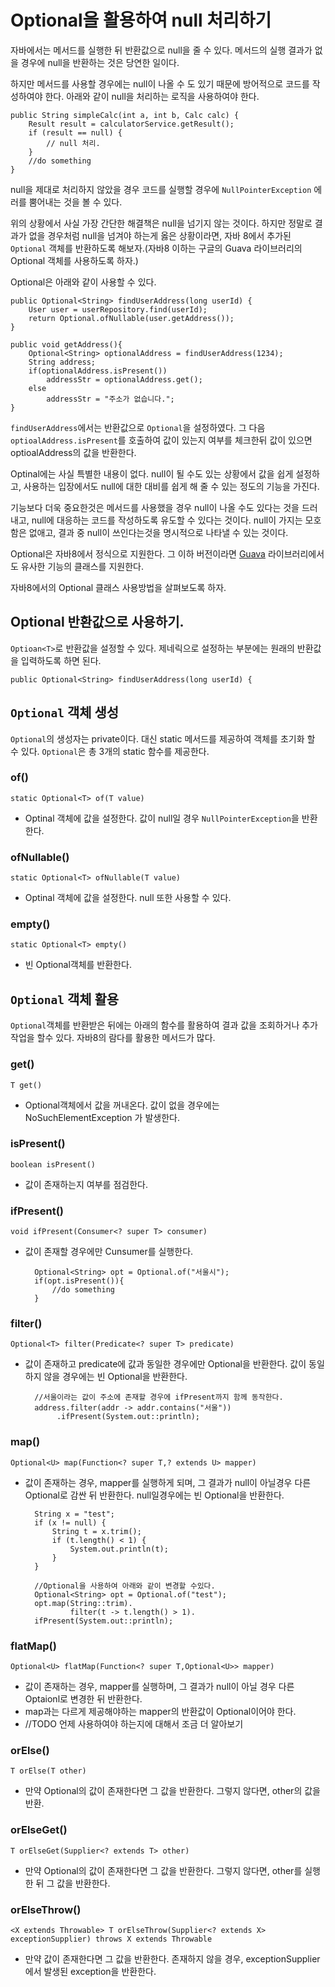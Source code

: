 # Optional을 활용하여 null 처리하기

자바에서는 메서드를 실행한 뒤 반환값으로 null을 줄 수 있다. 메서드의 실행 결과가 없을 경우에 null을 반환하는 것은 당연한 일이다.

하지만 메서드를 사용할 경우에는 null이 나올 수 도 있기 때문에 방어적으로 코드를 작성하여야 한다. 아래와 같이 null을 처리하는 로직을 사용하여야 한다.

  
    public String simpleCalc(int a, int b, Calc calc) {
        Result result = calculatorService.getResult();
        if (result == null) {
            // null 처리.
        }
        //do something	
    }



null을 제대로 처리하지 않았을 경우 코드를 실행할 경우에 `NullPointerException` 에러를 뿜어내는 것을 볼 수 있다.

위의 상황에서 사실 가장 간단한 해결책은 null을 넘기지 않는 것이다. 하지만 정말로 결과가 없을 경우처럼 null을 넘겨야 하는게 옳은 상황이라면, 자바 8에서 추가된 `Optional` 객체를 반환하도록 해보자.(자바8 이하는 구글의 Guava 라이브러리의 Optional 객체를 사용하도록 하자.)

Optional은 아래와 같이 사용할 수 있다.

	public Optional<String> findUserAddress(long userId) {
	    User user = userRepository.find(userId);
	    return Optional.ofNullable(user.getAddress());
	}
	
	public void getAddress(){
	    Optional<String> optionalAddress = findUserAddress(1234);
	    String address;
	    if(optionalAddress.isPresent())
	        addressStr = optionalAddress.get();
	    else
	        addressStr = "주소가 없습니다.";
	}


`findUserAddress`에서는 반환값으로 `Optional`을 설정하였다. 그 다음 `optioalAddress.isPresent`를 호출하여 값이 있는지 여부를 체크한뒤 값이 있으면 optioalAddress의 값을 반환한다.

Optinal에는 사실 특별한 내용이 없다. null이 될 수도 있는 상황에서 값을 쉽게 설정하고, 사용하는 입장에서도 null에 대한 대비를 쉽게 해 줄 수 있는 정도의 기능을 가진다.

기능보다 더욱 중요한것은 메서드를 사용했을 경우 null이 나올 수도 있다는 것을 드러내고, null에 대응하는 코드를 작성하도록 유도할 수 있다는 것이다. null이 가지는 모호함은 없애고, 결과 중 null이 쓰인다는것을 명시적으로 나타낼 수 있는 것이다.

Optional은 자바8에서 정식으로 지원한다. 그 이하 버전이라면 [Guava](http://docs.guava-libraries.googlecode.com/git/javadoc/com/google/common/base/Optional.html) 라이브러리에서도 유사한 기능의 클래스를 지원한다.

자바8에서의 Optional 클래스 사용방법을 살펴보도록 하자.

## Optional 반환값으로 사용하기.

`Optioan<T>`로 반환값을 설정할 수 있다. 제네릭으로 설정하는 부분에는 원래의 반환값을 입력하도록 하면 된다.

	public Optional<String> findUserAddress(long userId) {

## `Optional` 객체 생성

`Optional`의 생성자는 private이다. 대신 static 메서드를 제공하여 객체를 초기화 할 수 있다. `Optional`은 총 3개의 static 함수를 제공한다.

### of()

`static Optional<T> of(T value)`

- Optinal 객체에 값을 설정한다. 값이 null일 경우 `NullPointerException`을 반환한다.


### ofNullable()

`static Optional<T> ofNullable(T value)`

- Optinal 객체에 값을 설정한다. null 또한 사용할 수 있다.

### empty()

`static Optional<T> empty()`

- 빈 Optional객체를 반환한다.


## `Optional` 객체 활용

`Optional`객체를 반환받은 뒤에는 아래의 함수를 활용하여 결과 값을 조회하거나 추가 작업을 할수 있다. 자바8의 람다를 활용한 메서드가 많다.

### get()

`T get()`

- Optional객체에서 값을 꺼내온다. 값이 없을 경우에는 NoSuchElementException 가 발생한다.

### isPresent()

`boolean isPresent()`

- 값이 존재하는지 여부를 점검한다.

### ifPresent()

`void ifPresent(Consumer<? super T> consumer)`

- 값이 존재할 경우에만 Cunsumer를 실행한다.

		Optional<String> opt = Optional.of("서울시");
		if(opt.isPresent()){
			//do something
		}


### filter()

`Optional<T> filter(Predicate<? super T> predicate)`

- 값이 존재하고 predicate에 값과 동일한 경우에만 Optional을 반환한다. 값이 동일하지 않을 경우에는 빈 Optional을 반환한다.

		//서울이라는 값이 주소에 존재할 경우에 ifPresent까지 함께 동작한다.
        address.filter(addr -> addr.contains("서울"))
		     .ifPresent(System.out::println);

	
### map()

`Optional<U> map(Function<? super T,? extends U> mapper)`

- 값이 존재하는 경우, mapper를 실행하게 되며, 그 결과가 null이 아닐경우 다른 Optional로 감싼 뒤 반환한다. null일경우에는 빈 Optional을 반환한다.

        String x = "test";
        if (x != null) {
            String t = x.trim();
            if (t.length() < 1) {
                System.out.println(t);
            }
        }
        
        //Optional을 사용하여 아래와 같이 변경할 수있다.
        Optional<String> opt = Optional.of("test");
        opt.map(String::trim).
                filter(t -> t.length() > 1).
        ifPresent(System.out::println);



### flatMap()

`Optional<U> flatMap(Function<? super T,Optional<U>> mapper)`

- 값이 존재하는 경우, mapper를 실행하며, 그 결과가 null이 아닐 경우 다른 Optaionl로 변경한 뒤 반환한다.
- map과는 다르게 제공해야하는 mapper의 반환값이 Optional이어야 한다.
- //TODO 언제 사용하여야 하는지에 대해서 조금 더 알아보기

### orElse()

`T orElse(T other)`

- 만약 Optional의 값이 존재한다면 그 값을 반환한다. 그렇지 않다면, other의 값을 반환.

### orElseGet()

`T orElseGet(Supplier<? extends T> other)`

- 만약 Optional의 값이 존재한다면 그 값을 반환한다. 그렇지 않다면, other를 실행한 뒤 그 값을 반환한다.

### orElseThrow()

`<X extends Throwable> T orElseThrow(Supplier<? extends X> exceptionSupplier) throws X extends Throwable`

- 만약 값이 존재한다면 그 값을 반환한다. 존재하지 않을 경우, exceptionSupplier에서 발생된 exception을 반환한다.
